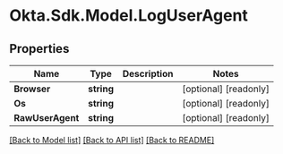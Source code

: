# Okta.Sdk.Model.LogUserAgent

## Properties

Name | Type | Description | Notes
------------ | ------------- | ------------- | -------------
**Browser** | **string** |  | [optional] [readonly] 
**Os** | **string** |  | [optional] [readonly] 
**RawUserAgent** | **string** |  | [optional] [readonly] 

[[Back to Model list]](../README.md#documentation-for-models) [[Back to API list]](../README.md#documentation-for-api-endpoints) [[Back to README]](../README.md)

